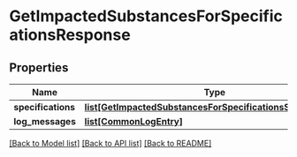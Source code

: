 # GetImpactedSubstancesForSpecificationsResponse

## Properties
Name | Type | Description | Notes
------------ | ------------- | ------------- | -------------
**specifications** | [**list[GetImpactedSubstancesForSpecificationsSpecification]**](GetImpactedSubstancesForSpecificationsSpecification.md) |  | [optional] 
**log_messages** | [**list[CommonLogEntry]**](CommonLogEntry.md) |  | [optional] 

[[Back to Model list]](../README.md#documentation-for-models) [[Back to API list]](../README.md#documentation-for-api-endpoints) [[Back to README]](../README.md)

